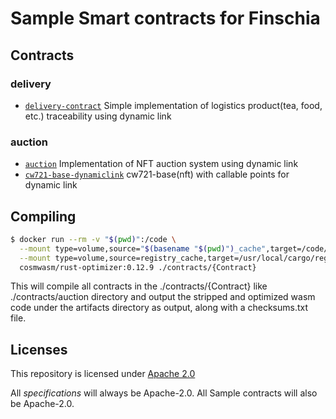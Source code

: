 #  Sample Smart contracts for Finschia

## Contracts
### delivery
- [`delivery-contract`](./contracts/delivery-contract) Simple implementation of logistics product(tea, food, etc.) traceability using dynamic link

### auction
- [`auction`](./contracts/auction/contracts/auction) Implementation of NFT auction system using dynamic link
- [`cw721-base-dynamiclink`](./contracts/auction/contracts/cw721-base-dynamiclink) cw721-base(nft) with callable points for dynamic link

## Compiling

```sh
$ docker run --rm -v "$(pwd)":/code \
  --mount type=volume,source="$(basename "$(pwd)")_cache",target=/code/contracts/{Contract}/target \
  --mount type=volume,source=registry_cache,target=/usr/local/cargo/registry \
  cosmwasm/rust-optimizer:0.12.9 ./contracts/{Contract}
```
This will compile all contracts in the ./contracts/{Contract} like ./contracts/auction directory and output the stripped and optimized wasm code under the artifacts directory as output, along with a checksums.txt file.

## Licenses

This repository is licensed under [Apache 2.0](./LICENSE)

All _specifications_ will always be Apache-2.0. All Sample contracts will also be Apache-2.0.